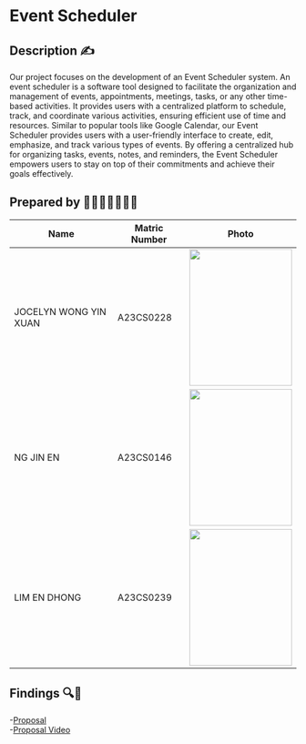 # Event Scheduler

## Description ✍
Our project focuses on the development of an Event Scheduler system. An event scheduler is a software tool designed to facilitate the organization and management of events, appointments, meetings, tasks, or any other time-based activities. It provides users with a centralized platform to schedule, track, and coordinate various activities, ensuring efficient use of time and resources. Similar to popular tools like Google Calendar, our Event Scheduler provides users with a user-friendly interface to create, edit, emphasize, and track various types of events. By offering a centralized hub for organizing tasks, events, notes, and reminders, the Event Scheduler empowers users to stay on top of their commitments and achieve their goals effectively.


## Prepared by 👩🏻‍💻📓✍🏻💡

| Name                                     | Matric Number | Photo |
|------------------------------------------|---------------|-------|
| JOCELYN WONG YIN XUAN  | A23CS0228     | <image src = "Images/Jocelyn.jpeg" width="180" height="240">|
| NG JIN EN      | A23CS0146     | <image src = "Images/JinEn.jpeg" width="180" height="240">|
| LIM EN DHONG                 | A23CS0239    |<image src = "Images/" width="180" height="240"> |


## Findings 🔍🔎
-[Proposal](https://github.com/jjn7702/SECJ1023-PT2/tree/main/Submission/sec04_23242/Group%2010/Proposal) <br>
-[Proposal Video](https://www.youtube.com/watch?v=563sLJ65-1s&ab_channel=NGJINENA23CS0146)
